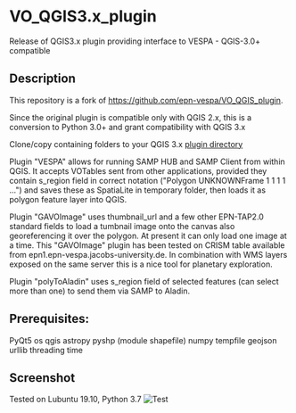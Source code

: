 # VO_QGIS3.x_plugin
Release of QGIS3.x plugin providing interface to VESPA - QGIS-3.0+ compatible

## Description
This repository is a fork of https://github.com/epn-vespa/VO_QGIS_plugin.

Since the original plugin is compatible only with QGIS 2.x, this is a conversion to
Python 3.0+ and grant compatibility with QGIS 3.x

Clone/copy containing folders to your QGIS 3.x
[plugin directory](https://gis-ops.com/qgis-3-plugin-tutorial-plugin-development-reference-guide/#plugin-system-paths)

Plugin "VESPA" allows for running SAMP HUB and SAMP Client from within QGIS. It accepts VOTables sent from other applications, provided they contain s_region field in correct notation ("Polygon UNKNOWNFrame 1 1 1 1 ...") and saves these as SpatiaLite in temporary folder, then loads it as polygon feature layer into QGIS.

Plugin "GAVOImage" uses thumbnail_url and a few other EPN-TAP2.0 standard fields to load a tumbnail image onto the canvas also georeferencing it over the polygon. At present it can only load one image at a time. This "GAVOImage" plugin has been tested on CRISM table available from epn1.epn-vespa.jacobs-university.de. In combination with WMS layers exposed on the same server this is a nice tool for planetary exploration.

Plugin "polyToAladin" uses s_region field of selected features (can select more than one) to send them via SAMP to Aladin.

## Prerequisites:
PyQt5
os
qgis
astropy
pyshp (module shapefile)
numpy
tempfile
geojson
urllib
threading
time

## Screenshot
Tested on Lubuntu 19.10, Python 3.7
![Test](tested.jpg)
